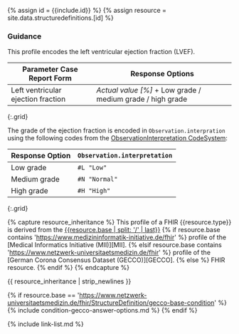 
{% assign id = {{include.id}} %}
{% assign resource = site.data.structuredefinitions.[id] %}

### Guidance

This profile encodes the left ventricular ejection fraction (LVEF).

| Parameter Case Report Form | Response Options |
| -------------------------- | ---------------- |
| Left ventricular ejection fraction | _Actual value [%]_ + Low grade / medium grade / high grade |
{:.grid}

The grade of the ejection fraction is encoded in `Observation.interpration` using the following codes from the [ObservationInterpretation CodeSystem](http://terminology.hl7.org/CodeSystem/v3-ObservationInterpretation):

| Response Option | `Observation.interpretation` |
| ------ | ---- |
| Low grade | `#L "Low" ` |
| Medium grade | `#N "Normal"` |
| High grade | `#H "High"` |
{:.grid}


{% capture resource_inheritance %}
This profile of a FHIR {{resource.type}} is derived from the [{{resource.base | split: '/' | last}}]({{resource.base}})
{% if resource.base contains 'https://www.medizininformatik-initiative.de/fhir' %}
 profile of the [Medical Informatics Initiative (MII)][MII].
{% elsif resource.base contains 'https://www.netzwerk-universitaetsmedizin.de/fhir' %}
 profile of the [German Corona Consensus Dataset (GECCO)][GECCO].
{% else %}
 FHIR resource.
{% endif %}
{% endcapture %}

{{ resource_inheritance | strip_newlines }}

{% if resource.base == 'https://www.netzwerk-universitaetsmedizin.de/fhir/StructureDefinition/gecco-base-condition' %}
{% include condition-gecco-answer-options.md %}
{% endif %}

{% include link-list.md %}
